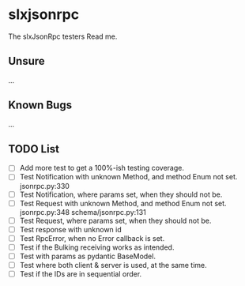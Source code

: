 slxjsonrpc
===============================================================================
The slxJsonRpc testers Read me.


Unsure
-------------------------------------------------------------------------------
  ...

Known Bugs
-------------------------------------------------------------------------------
 ...

TODO List
-------------------------------------------------------------------------------
 * [ ] Add more test to get a 100%-ish testing coverage.
 * [ ] Test Notification with unknown Method, and method Enum not set. jsonrpc.py:330
 * [ ] Test Notification, where params set, when they should not be.
 * [ ] Test Request with unknown Method, and method Enum not set. jsonrpc.py:348 schema/jsonrpc.py:131
 * [ ] Test Request, where params set, when they should not be.
 * [ ] Test response with unknown id
 * [ ] Test RpcError, when no Error callback is set.
 * [ ] Test if the Bulking receiving works as intended.
 * [ ] Test with params as pydantic BaseModel.
 * [ ] Test where both client & server is used, at the same time.
 * [ ] Test if the IDs are in sequential order.
